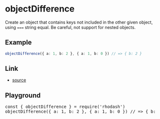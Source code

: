 <script setup>import RunKit from './components/RunKit.vue'</script>

# objectDifference

Create an object that contains keys not included in the other given object, using `===` string equal.
Be careful, not support for nested objects.

## Example

```ts
objectDifference({ a: 1, b: 2 }, { a: 1, b: 0 }) // => { b: 2 }
```

## Link

- [source](https://github.com/KoichiKiyokawa/rhodash/blob/main/src/objectDifference.ts)

## Playground

<RunKit>
<pre>
const { objectDifference } = require('rhodash')
objectDifference({ a: 1, b: 2 }, { a: 1, b: 0 }) // => { b: 2 }
</pre>
</RunKit>
